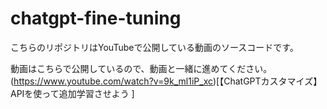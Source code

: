 # chatgpt-fine-tuning
こちらのリポジトリはYouTubeで公開している動画のソースコードです。

動画はこちらで公開しているので、動画と一緒に進めてください。
(https://www.youtube.com/watch?v=9k_ml1iP_xc)[【ChatGPTカスタマイズ】APIを使って追加学習させよう
]
